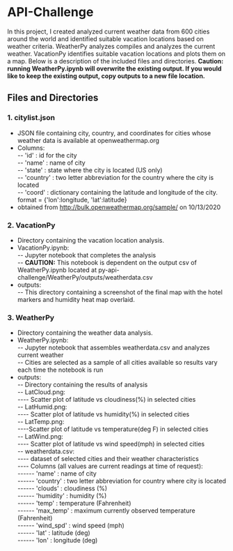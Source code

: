 # API-Challenge
In this project, I created analyzed current weather data from 600 cities around the world and identified suitable vacation locations based on weather criteria. WeatherPy analyzes compiles and analyzes the current weather. VacationPy identifies suitable vacation locations and plots them on a map. Below is a description of the included files and directories.
**Caution: running WeatherPy.ipynb will overwrite the existing output. If you would like to keep the existing output, copy outputs to a new file location.**
  
## Files and Directories
### 1. citylist.json
   - JSON file containing city, country, and coordinates for cities whose weather data is available at openweathermap.org
   - Columns:  
   -- 'id' : id for the city  
   -- 'name' : name of city  
   -- 'state' : state where the city is located (US only)  
   -- 'country' : two letter abbreviation for the country where the city is located  
   -- 'coord' : dictionary containing the latitude and longitude of the city. format = {'lon':longitude, 'lat':latitude}  
   - obtained from http://bulk.openweathermap.org/sample/ on 10/13/2020
### 2. VacationPy
   - Directory containing the vacation location analysis. 
   - VacationPy.ipynb:  
   -- Jupyter notebook that completes the analysis  
   -- **CAUTION:** This notebook is dependent on the output csv of WeatherPy.ipynb located at py-api-challenge/WeatherPy/outputs/weatherdata.csv  
   - outputs:  
   -- This directory containing a screenshot of the final map with the hotel markers and humidity heat map overlaid.
### 3. WeatherPy
   - Directory containing the weather data analysis.
   - WeatherPy.ipynb:  
   -- Jupyter notebook that assembles weatherdata.csv and analyzes current weather  
   -- Cities are selected as a sample of all cities available so results vary each time the notebook is run  
   - outputs:  
   -- Directory containing the results of analysis  
   -- LatCloud.png:  
   ---- Scatter plot of latitude vs cloudiness(%) in selected cities  
   -- LatHumid.png:  
   ---- Scatter plot of latitude vs humidity(%) in selected cities  
   -- LatTemp.png:  
   ----Scatter plot of latitude vs temperature(deg F) in selected cities  
   -- LatWind.png:  
   ---- Scatter plot of latitude vs wind speed(mph) in selected cities  
   -- weatherdata.csv:  
   ---- dataset of selected cities and their weather characteristics  
   ---- Columns (all values are current readings at time of request):  
   ------ 'name' : name of city  
   ------ 'country' : two letter abbreviation for country where city is located  
   ------ 'clouds' : cloudiness (%)  
   ------ 'humidity' : humidity (%)  
   ------ 'temp' : temperature (Fahrenheit)  
   ------ 'max_temp' : maximum currently observed temperature (Fahrenheit)  
   ------ 'wind_spd' : wind speed (mph)  
   ------ 'lat' : latitude (deg)  
   ------ 'lon' : longitude (deg)
